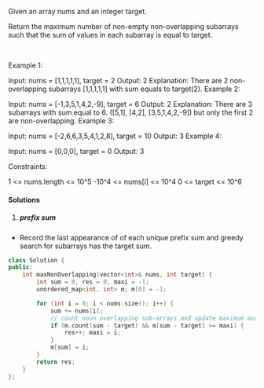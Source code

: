 Given an array nums and an integer target.

Return the maximum number of non-empty non-overlapping subarrays such that the sum of values in each subarray is equal to target.

 

Example 1:

Input: nums = [1,1,1,1,1], target = 2
Output: 2
Explanation: There are 2 non-overlapping subarrays [1,1,1,1,1] with sum equals to target(2).
Example 2:

Input: nums = [-1,3,5,1,4,2,-9], target = 6
Output: 2
Explanation: There are 3 subarrays with sum equal to 6.
([5,1], [4,2], [3,5,1,4,2,-9]) but only the first 2 are non-overlapping.
Example 3:

Input: nums = [-2,6,6,3,5,4,1,2,8], target = 10
Output: 3
Example 4:

Input: nums = [0,0,0], target = 0
Output: 3
 

Constraints:

1 <= nums.length <= 10^5
-10^4 <= nums[i] <= 10^4
0 <= target <= 10^6

#### Solutions

1. ##### prefix sum

- Record the last appearance of of each unique prefix sum and greedy search for subarrays has the target sum.

```cpp
class Solution {
public:
    int maxNonOverlapping(vector<int>& nums, int target) {
        int sum = 0, res = 0, maxi = -1;
        unordered_map<int, int> m; m[0] = -1;

        for (int i = 0; i < nums.size(); i++) {
            sum += nums[i];
            // count noun overlapping sub-arrays and update maximum available  starting point
            if (m.count(sum - target) && m[sum - target] >= maxi) {
                res++; maxi = i;
            }
            m[sum] = i;
        }
        return res;
    }
};
```